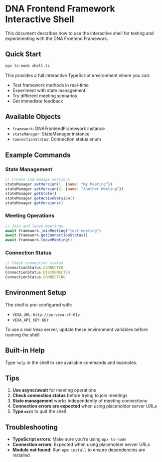 # DNA Frontend Framework Interactive Shell

This document describes how to use the interactive shell for testing and experimenting with the DNA Frontend Framework.

## Quick Start

```bash
npx ts-node shell.ts
```

This provides a full interactive TypeScript environment where you can:
- Test framework methods in real-time
- Experiment with state management
- Try different meeting scenarios
- Get immediate feedback

## Available Objects

- `framework`: DNAFrontendFramework instance
- `stateManager`: StateManager instance  
- `ConnectionStatus`: Connection status enum

## Example Commands

### State Management
```javascript
// Create and manage versions
stateManager.setVersion(1, {name: "My Meeting"})
stateManager.setVersion(2, {name: "Another Meeting"})
stateManager.getState()
stateManager.getActiveVersion()
stateManager.getVersions()
```

### Meeting Operations
```javascript
// Join and leave meetings
await framework.joinMeeting("test-meeting")
await framework.getConnectionStatus()
await framework.leaveMeeting()
```

### Connection Status
```javascript
// Check connection status
ConnectionStatus.CONNECTED
ConnectionStatus.DISCONNECTED
ConnectionStatus.CONNECTING
```

## Environment Setup

The shell is pre-configured with:
- `VEXA_URL`: `http://pe-vexa-sf-01v`
- `VEXA_API_KEY`: `KEY`

To use a real Vexa server, update these environment variables before running the shell.

## Built-in Help

Type `help` in the shell to see available commands and examples.

## Tips

1. **Use async/await** for meeting operations
2. **Check connection status** before trying to join meetings
3. **State management** works independently of meeting connections
4. **Connection errors are expected** when using placeholder server URLs
5. **Type `exit`** to quit the shell

## Troubleshooting

- **TypeScript errors**: Make sure you're using `npx ts-node`
- **Connection errors**: Expected when using placeholder server URLs
- **Module not found**: Run `npm install` to ensure dependencies are installed
